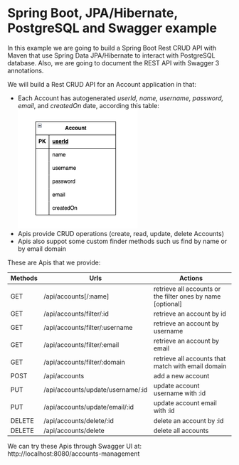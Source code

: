 # Spring Boot, JPA/Hibernate, PostgreSQL and Swagger example 
In this example we are going to build a Spring Boot Rest CRUD API with Maven that use Spring Data JPA/Hibernate to interact with PostgreSQL database.
Also, we are going to document the REST API with Swagger 3 annotations.  
  
We will build a Rest CRUD API for an Account application in that:
- Each Account has autogenerated _userId, name, username, password, email_, and _createdOn_ date, according this table:   
![model](src/main/resources/images/model.png)
- Apis provide CRUD operations (create, read, update, delete Accounts)
- Apis also suppot some custom finder methods such us find by name or by email domain

These are Apis that we provide:

| Methods | Urls                              | Actions                                                     |
|---------|-----------------------------------|-------------------------------------------------------------|
| GET     | /api/accounts[/:name]             | retrieve all accounts or the filter ones by name [optional] |
| GET     | /api/accounts/filter/:id          | retrieve an account by id                                   |
| GET     | /api/accounts/filter/:username    | retrieve an account by username                             |
| GET     | /api/accounts/filter/:email       | retrieve an account by email                                |
| GET     | /api/accounts/filter/:domain      | retrieve all accounts that match with email domain          |
| POST    | /api/accounts                     | add a new account                                           |
| PUT     | /api/accounts/update/username/:id | update account username with :id                            |
| PUT     | /api/accounts/update/email/:id    | update account email with :id                               |
| DELETE  | /api/accounts/delete/:id          | delete an account by :id                                    |
| DELETE  | /api/accounts/delete              | delete all accounts                                         |


We can try these Apis through Swagger UI at: http://localhost:8080/accounts-management